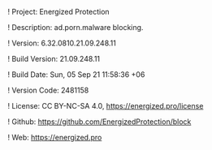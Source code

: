 ! Project: Energized Protection

! Description: ad.porn.malware blocking.

! Version: 6.32.0810.21.09.248.11

! Build Version: 21.09.248.11

! Build Date: Sun, 05 Sep 21 11:58:36 +06

! Version Code: 2481158

! License: CC BY-NC-SA 4.0, https://energized.pro/license

! Github: https://github.com/EnergizedProtection/block

! Web: https://energized.pro
